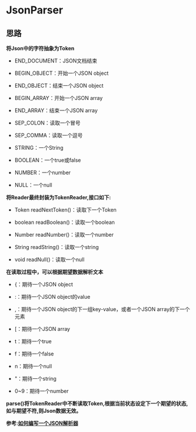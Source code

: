 # JsonParser

## 思路

**将Json中的字符抽象为Token**

 - END_DOCUMENT：JSON文档结束
 
 - BEGIN_OBJECT：开始一个JSON object
 
 - END_OBJECT：结束一个JSON object
 
 - BEGIN_ARRAY：开始一个JSON array
 
 - END_ARRAY：结束一个JSON array
 
 - SEP_COLON：读取一个冒号
 
 - SEP_COMMA：读取一个逗号
 
 - STRING：一个String
 
 - BOOLEAN：一个true或false
 
 - NUMBER：一个number
 
 - NULL：一个null
 
 **将Reader最终封装为TokenReader,接口如下:**
 
 - Token readNextToken()：读取下一个Token
 
 - boolean readBoolean()：读取一个boolean
 
 - Number readNumber()：读取一个number
 
 - String readString()：读取一个string
 
 - void readNull()：读取一个null
 
 **在读取过程中，可以根据期望数据解析文本**
 
 - {：期待一个JSON object
 
 - :：期待一个JSON object的value
 
 - ,：期待一个JSON object的下一组key-value，或者一个JSON array的下一个元素
 
 - [：期待一个JSON array
 
 - t：期待一个true
 
 - f：期待一个false
 
 - n：期待一个null
 
 - "：期待一个string
 
 - 0~9：期待一个number
 
 **parse()将TokenReader中不断读取Token,根据当前状态设定下一个期望的状态,如与期望不符,则Json数据无效。**
 
**参考:[如何编写一个JSON解析器](http://www.liaoxuefeng.com/article/0014211269349633dda29ee3f29413c91fa65c372585f23000)**

